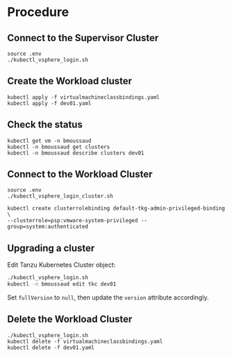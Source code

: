 # Procedure

## Connect to the Supervisor Cluster

```
source .env
./kubectl_vsphere_login.sh
```

## Create the Workload cluster 

````
kubectl apply -f virtualmachineclassbindings.yaml
kubectl apply -f dev01.yaml
````

## Check the status

`````
kubectl get vm -n bmoussaud
kubectl -n bmoussaud get clusters
kubectl -n bmoussaud describe clusters dev01
`````

## Connect to the Workload Cluster

````
source .env
./kubectl_vsphere_login_cluster.sh
````

````
kubectl create clusterrolebinding default-tkg-admin-privileged-binding \
--clusterrole=psp:vmware-system-privileged --group=system:authenticated
````

## Upgrading a cluster

Edit Tanzu Kubernetes Cluster object:

```bash
./kubectl_vsphere_login.sh
kubectl -n bmoussaud edit tkc dev01
```

Set `fullVersion` to `null`, then update the `version` attribute accordingly.

## Delete the Workload Cluster

````
./kubectl_vsphere_login.sh
kubectl delete -f virtualmachineclassbindings.yaml
kubectl delete -f dev01.yaml
````
